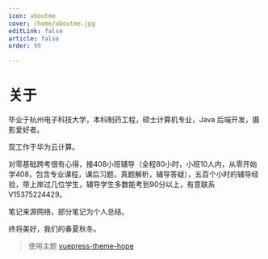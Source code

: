 ```yaml
---
icon: aboutme
cover: /home/aboutme.jpg
editLink: false
article: false
order: 99

---
```


# 关于

毕业于杭州电子科技大学，本科制药工程，硕士计算机专业，Java 后端开发，摄影爱好者。

现工作于华为云计算。

对零基础跨考很有心得，接408小班辅导（全程80小时，小班10人内，从零开始学408，包含专业课程，课后习题，真题解析，辅导答疑），五百个小时的辅导经验，带上岸过几位学生，辅导学生多数能考到90分以上，有意联系V15375224429。

笔记来源网络，部分笔记为个人总结。

终将美好，我们的春夏秋冬。

> 使用主题 [vuepress-theme-hope](https://github.com/vuepress-theme-hope/vuepress-theme-hope)
